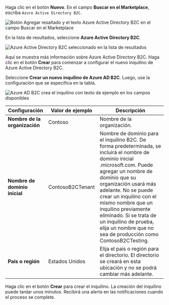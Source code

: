 Haga clic en el botón **Nuevo**. En el campo **Buscar en el Marketplace**, escriba `Azure Active Directory B2C`.

![Botón Agregar resaltado y el texto Azure Active Directory B2C en el campo Buscar en el Marketplace](./media/active-directory-b2c-create-tenant/find-azure-ad-b2c.png)

En la lista de resultados, seleccione **Azure Active Directory B2C**.

![Azure Active Directory B2C seleccionado en la lista de resultados](./media/active-directory-b2c-create-tenant/find-azure-ad-b2c-result.png)

Aquí se muestra más información sobre Azure Active Directory B2C. Haga clic en el botón **Crear** para comenzar a configurar el nuevo inquilino de Azure Active Directory B2C.

Seleccione **Crear un nuevo inquilino de Azure AD B2C**. Luego, use la configuración que se especifica en la tabla.

![Azure AD B2C crea el inquilino con texto de ejemplo en los campos disponibles](./media/active-directory-b2c-create-tenant/create-new-b2c-tenant.png)

| Configuración      | Valor de ejemplo  | Descripción                                        |
| ------------ | ------- | -------------------------------------------------- |
| **Nombre de la organización** | Contoso | Nombre de la organización. | 
| **Nombre de dominio inicial** |  ContosoB2CTenant | Nombre de dominio para el inquilino B2C. De forma predeterminada, se incluirá el nombre de dominio inicial .microsoft.com. Puede agregar un nombre de dominio que su organización usará más adelante. No se puede crear un inquilino con el mismo nombre que un inquilino previamente eliminado. Si se trata de un inquilino de prueba, elija un nombre que no sea de producción como ContosoB2CTesting. |
| **País o región** | Estados Unidos | Elija el país o región para el directorio. El directorio se creará en esta ubicación y no se podrá cambiar más adelante.  |

Haga clic en el botón **Crear** para crear el inquilino. La creación del inquilino puede tardar unos minutos. Recibirá una alerta en las notificaciones cuando el proceso se complete.